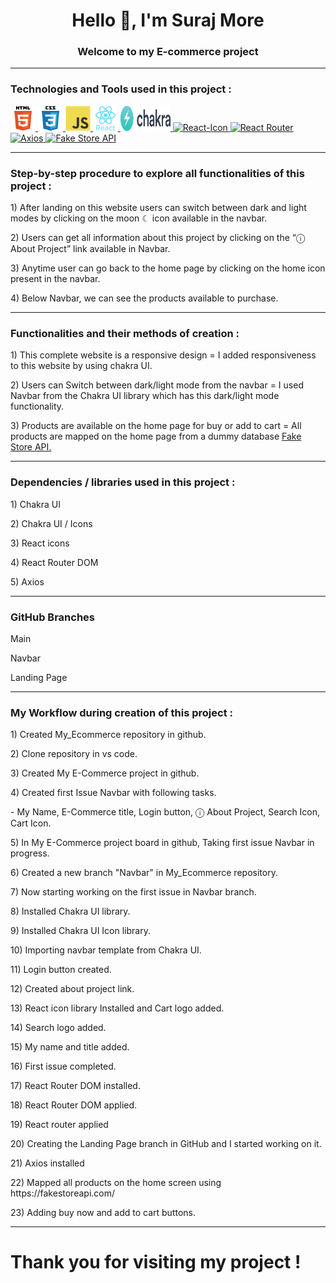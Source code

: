 <h1 align="center">Hello 👋, I'm Suraj More</h1>
<h3 align="center">Welcome to my E-commerce project</h3>

<hr>

<h3 align="left">Technologies and Tools used in this project :</h3>
<p align="left"> 
  <a href="https://developer.mozilla.org/en-US/docs/Web/HTML" target="_blank" rel="noreferrer"> <img src="https://raw.githubusercontent.com/devicons/devicon/master/icons/html5/html5-original-wordmark.svg" alt="HTML" width="40" height="40"/> </a> 
  <a href="https://developer.mozilla.org/en-US/docs/Web/CSS" target="_blank" rel="noreferrer"> <img src="https://raw.githubusercontent.com/devicons/devicon/master/icons/css3/css3-original-wordmark.svg" alt="CSS" width="40" height="40"/> </a> 
  <a href="https://developer.mozilla.org/en-US/docs/Web/JavaScript" target="_blank" rel="noreferrer"> <img src="https://raw.githubusercontent.com/devicons/devicon/master/icons/javascript/javascript-original.svg" alt="JavaScript" width="40" height="40"/> </a> 
  <a href="https://reactjs.org/docs/getting-started.html" target="_blank" rel="noreferrer"> <img src="https://raw.githubusercontent.com/devicons/devicon/master/icons/react/react-original-wordmark.svg" alt="React" width="40" height="40"/> </a> 
  <a href="https://chakra-ui.com/getting-started" target="_blank" rel="noreferrer"> <img src="https://raw.githubusercontent.com/chakra-ui/chakra-ui/main/media/logo-colored@2x.png?raw=true" alt="Chakra UI" width="80" height="40"/> </a> 
  <a href="https://react-icons.github.io/react-icons/" target="_blank" rel="noreferrer"> <img src="https://static.javatpoint.com/tutorial/reactjs/images/react-icons.png" alt="React-Icon" width="90" height="40"/> </a> 
  <a href="https://reactrouter.com/en/main" target="_blank" rel="noreferrer"> <img src="https://miro.medium.com/max/1200/1*sX8rBJBol5dBp5WIJQrYyw.png" alt="React Router" width="90" height="40"/> </a>
  <a href="https://axios-http.com/docs/intro" target="_blank" rel="noreferrer"> <img src="https://camo.githubusercontent.com/272811d860f3fab0dd8ff0690e2ca36afbf0c96ad44100b8d42dfdce8511679b/68747470733a2f2f6178696f732d687474702e636f6d2f6173736574732f6c6f676f2e737667" alt="Axios" width="90" height="40"/> </a>
   <a href="https://fakestoreapi.com/" target="_blank" rel="noreferrer"> <img src="https://fakestoreapi.com/icons/logo.png" alt="Fake Store API" width="40" height="40"/> </a>         
</p>
<hr/>
<h3> Step-by-step procedure to explore all functionalities of this project :</h3>
<p>1) After landing on this website users can switch between dark and light modes by clicking on the moon ☾ icon available in the navbar.</p>
<p>2) Users can get all information about this project by clicking on the “ⓘ About Project” link available in Navbar.</p>
<p>3) Anytime user can go back to the home page by clicking on the home icon present in the navbar.</p>
<p>4) Below Navbar, we can see the products available to purchase. </p>
<hr/>
<h3> Functionalities and their methods of creation :</h3>
<p>1) This complete website is a responsive design =  I added responsiveness to this website by using chakra UI.</p> 
<p>2) Users can Switch between dark/light mode from the navbar = I used Navbar from the Chakra UI library which has this dark/light mode functionality.</p>
<p>3) Products are available on the home page for buy or add to cart = All products are mapped on the home page from a dummy database <a target="_blank" href="https://fakestoreapi.com/"> Fake Store API. </a></p>
<hr/>
<h3>Dependencies / libraries used in this project :</h3>
<p> 1) Chakra UI </p>
<p> 2) Chakra UI / Icons </p>
<p> 3) React icons </p>
<p> 4) React Router DOM </p>
<p> 5) Axios </p>
<hr/>
<h3>GitHub Branches</h3>
<p>Main</p> 
<p>Navbar</p>
<p>Landing Page</p> 
<hr/>
<h3>My Workflow during creation of this project :</h3>
<p> 1) Created My_Ecommerce repository in github. 
<p> 2) Clone repository in vs code. 
<p> 3) Created My E-Commerce project in github.  
<p> 4) Created first Issue Navbar with following tasks. 
    <p>     - My Name,  E-Commerce title,  Login button, ⓘ About Project, Search Icon, Cart Icon. </p>
<p> 5) In My E-Commerce project board in github, Taking first issue Navbar in progress.
<p> 6) Created a new branch "Navbar" in My_Ecommerce repository.
<p> 7) Now starting working on the first issue in Navbar branch. 
<p> 8) Installed Chakra UI library. 
<p> 9) Installed Chakra UI Icon library.  
<p> 10) Importing navbar template from Chakra UI.
<p> 11) Login button created. 
<p> 12) Created about project link. 
<p> 13) React icon library Installed and Cart logo added.
<p> 14) Search logo added. 
<p> 15) My name and title added. 
<p> 16) First issue completed. 
<p> 17) React Router DOM installed. 
<p> 18) React Router DOM applied.
<p> 19) React router applied
<p> 20) Creating the Landing Page branch in GitHub and I started working on it. 
<p> 21) Axios installed
<p> 22) Mapped all products on the home screen using https://fakestoreapi.com/
<p> 23) Adding buy now and add to cart buttons. 
<hr/>
<h1> Thank you for visiting my project ! </h1>
